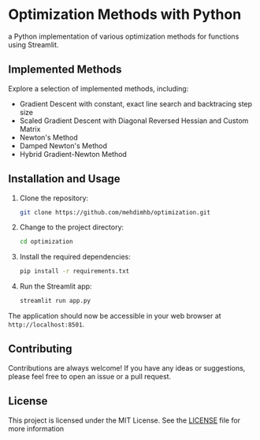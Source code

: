 # Optimization Methods with Python

a Python implementation of various optimization methods for functions using Streamlit.

## Implemented Methods

Explore a selection of implemented methods, including:
- Gradient Descent with constant, exact line search and backtracing step size
- Scaled Gradient Descent with Diagonal Reversed Hessian and Custom Matrix
- Newton's Method
- Damped Newton's Method
- Hybrid Gradient-Newton Method

## Installation and Usage

1. Clone the repository:
   ```bash
   git clone https://github.com/mehdimhb/optimization.git
   ```

2. Change to the project directory:

    ```bash
    cd optimization
    ```

3. Install the required dependencies:

    ```bash
    pip install -r requirements.txt
    ```

4. Run the Streamlit app:

    ```bash
    streamlit run app.py
    ```

The application should now be accessible in your web browser at `http://localhost:8501`.

## Contributing

Contributions are always welcome! If you have any ideas or suggestions, please feel free to open an issue or a pull request.

## License

This project is licensed under the MIT License. See the [LICENSE](LICENSE) file for more information